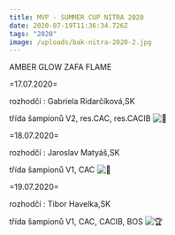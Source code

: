 ```yaml
---
title: MVP - SUMMER CUP NITRA 2020
date: 2020-07-19T11:36:34.726Z
tags: "2020"
image: /uploads/bak-nitra-2020-2.jpg
---
```

AMBER GLOW ZAFA FLAME

\=17.07.2020=

rozhodčí : Gabriela Ridarčíková,SK

třída šampionů V2, res.CAC, res.CACIB ![🥈](https://static.xx.fbcdn.net/images/emoji.php/v9/t15/1/16/1f948.png)

\=18.07.2020=

rozhodčí : Jaroslav Matyáš,SK

třída šampionů V1, CAC ![🥇](https://static.xx.fbcdn.net/images/emoji.php/v9/t94/1/16/1f947.png)

\=19.07.2020=

rozhodčí : Tibor Havelka,SK

třída šampionů V1, CAC, CACIB, BOS ![🏆](https://static.xx.fbcdn.net/images/emoji.php/v9/tbe/1/16/1f3c6.png)

<!--EndFragment-->